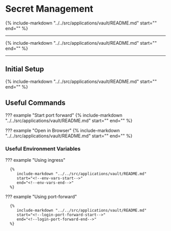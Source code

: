 # Secret Management

{%
   include-markdown "../../src/applications/vault/README.md"
   start="<!--description-start-->"
   end="<!--description-end-->"
%}

---

{%
   include-markdown "../../src/applications/vault/README.md"
   start="<!--header-start-->"
   end="<!--header-end-->"
%}

---

## Initial Setup

{%
   include-markdown "../../src/applications/vault/README.md"
   start="<!--vault-init-start-->"
   end="<!--vault-init-end-->"
%}

## Useful Commands

??? example "Start port forward"
    {%
       include-markdown "../../src/applications/vault/README.md"
       start="<!--port-forward-start-->"
       end="<!--port-forward-end-->"
    %}

??? example "Open in Browser"
    {%
       include-markdown "../../src/applications/vault/README.md"
       start="<!--httpproxies-start-->"
       end="<!--httpproxies-end-->"
    %}


### Useful Environment Variables

??? example "Using ingress"

      {%
         include-markdown "../../src/applications/vault/README.md"
         start="<!--env-vars-start-->"
         end="<!--env-vars-end-->"
      %}

??? example "Using port-forward"

      {%
         include-markdown "../../src/applications/vault/README.md"
         start="<!--login-port-forward-start-->"
         end="<!--login-port-forward-end-->"
      %}
